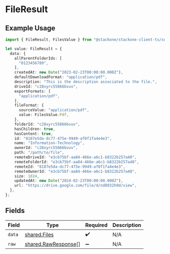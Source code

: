 # FileResult

## Example Usage

```typescript
import { FileResult, FilesValue } from "@stackone/stackone-client-ts/sdk/models/shared";

let value: FileResult = {
  data: {
    allParentFolderIds: [
      "0123456789",
    ],
    createdAt: new Date("2023-02-23T00:00:00.000Z"),
    defaultDownloadFormat: "application/pdf",
    description: "This is the description associated to the file.",
    driveId: "c28xyrc55866bvuv",
    exportFormats: [
      "application/pdf",
    ],
    fileFormat: {
      sourceValue: "application/pdf",
      value: FilesValue.Pdf,
    },
    folderId: "c28xyrc55866bvuv",
    hasChildren: true,
    hasContent: true,
    id: "8187e5da-dc77-475e-9949-af0f1fa4e4e3",
    name: "Information-Technology",
    ownerId: "c28xyrc55866bvuv",
    path: "/path/to/file",
    remoteDriveId: "e3cb75bf-aa84-466e-a6c1-b8322b257a48",
    remoteFolderId: "e3cb75bf-aa84-466e-a6c1-b8322b257a48",
    remoteId: "8187e5da-dc77-475e-9949-af0f1fa4e4e3",
    remoteOwnerId: "e3cb75bf-aa84-466e-a6c1-b8322b257a48",
    size: 1024,
    updatedAt: new Date("2024-02-23T00:00:00.000Z"),
    url: "https://drive.google.com/file/d/nd8932h9d/view",
  },
};
```

## Fields

| Field                                                             | Type                                                              | Required                                                          | Description                                                       |
| ----------------------------------------------------------------- | ----------------------------------------------------------------- | ----------------------------------------------------------------- | ----------------------------------------------------------------- |
| `data`                                                            | [shared.Files](../../../sdk/models/shared/files.md)               | :heavy_check_mark:                                                | N/A                                                               |
| `raw`                                                             | [shared.RawResponse](../../../sdk/models/shared/rawresponse.md)[] | :heavy_minus_sign:                                                | N/A                                                               |